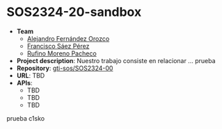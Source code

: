 # SOS2324-20-sandbox

- **Team**
  - [Alejandro Fernández Orozco](https://github.com/Alexfer02)
  - [Francisco Sáez Pérez](https://github.com/C1sko)
  - [Rufino Moreno Pacheco](https://github.com/rufmorpac)
- **Project description**: Nuestro trabajo consiste en relacionar ...
prueba
- **Repository**: [gti-sos/SOS2324-00](https://github.com/gti-sos/SOS2324-00)
- **URL**: TBD
-  **APIs**:
    - TBD
    - TBD
    - TBD

prueba c1sko